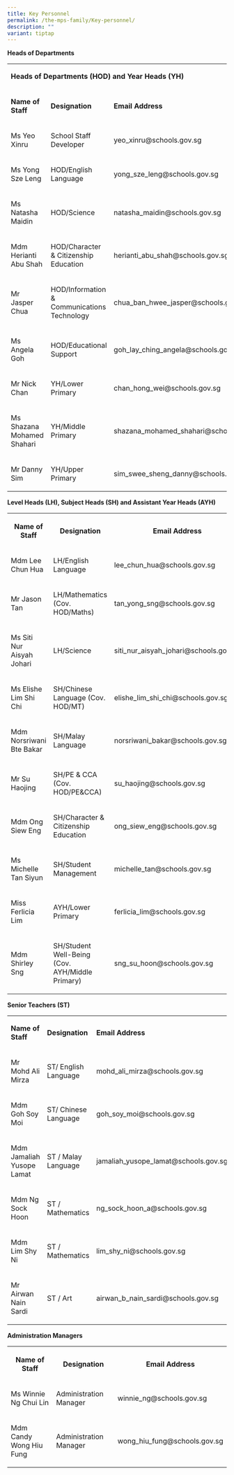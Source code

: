 ```yaml
---
title: Key Personnel
permalink: /the-mps-family/Key-personnel/
description: ""
variant: tiptap
---
```

<p><strong>Heads of Departments</strong>
</p>
<table>
<tbody>
<tr>
<td rowspan="1" colspan="3">
<p><strong>Heads of Departments (HOD) and Year Heads (YH)</strong>
</p>
</td>
</tr>
<tr>
<td rowspan="1" colspan="1">
<p><strong>Name of Staff</strong>
</p>
</td>
<td rowspan="1" colspan="1">
<p><strong>Designation</strong>
</p>
</td>
<td rowspan="1" colspan="1">
<p><strong>Email Address</strong>
</p>
</td>
</tr>
<tr>
<td rowspan="1" colspan="1">
<p>Ms Yeo Xinru</p>
</td>
<td rowspan="1" colspan="1">
<p>School Staff Developer</p>
</td>
<td rowspan="1" colspan="1">
<p>yeo_xinru@schools.gov.sg</p>
</td>
</tr>
<tr>
<td rowspan="1" colspan="1">
<p>Ms Yong Sze Leng</p>
</td>
<td rowspan="1" colspan="1">
<p>HOD/English Language</p>
</td>
<td rowspan="1" colspan="1">
<p>yong_sze_leng@schools.gov.sg</p>
</td>
</tr>
<tr>
<td rowspan="1" colspan="1">
<p>Ms Natasha Maidin</p>
</td>
<td rowspan="1" colspan="1">
<p>HOD/Science</p>
</td>
<td rowspan="1" colspan="1">
<p>natasha_maidin@schools.gov.sg</p>
</td>
</tr>
<tr>
<td rowspan="1" colspan="1">
<p>Mdm Herianti Abu Shah</p>
</td>
<td rowspan="1" colspan="1">
<p>HOD/Character &amp; Citizenship Education</p>
</td>
<td rowspan="1" colspan="1">
<p>herianti_abu_shah@schools.gov.sg</p>
</td>
</tr>
<tr>
<td rowspan="1" colspan="1">
<p>Mr Jasper Chua</p>
</td>
<td rowspan="1" colspan="1">
<p>HOD/Information &amp; Communications Technology</p>
</td>
<td rowspan="1" colspan="1">
<p>chua_ban_hwee_jasper@schools.gov.sg</p>
</td>
</tr>
<tr>
<td rowspan="1" colspan="1">
<p>Ms Angela Goh</p>
</td>
<td rowspan="1" colspan="1">
<p>HOD/Educational Support</p>
</td>
<td rowspan="1" colspan="1">
<p>goh_lay_ching_angela@schools.gov.sg</p>
</td>
</tr>
<tr>
<td rowspan="1" colspan="1">
<p>Mr Nick Chan</p>
</td>
<td rowspan="1" colspan="1">
<p>YH/Lower Primary</p>
</td>
<td rowspan="1" colspan="1">
<p>chan_hong_wei@schools.gov.sg</p>
</td>
</tr>
<tr>
<td rowspan="1" colspan="1">
<p>Ms Shazana Mohamed Shahari</p>
</td>
<td rowspan="1" colspan="1">
<p>YH/Middle Primary</p>
</td>
<td rowspan="1" colspan="1">
<p>shazana_mohamed_shahari@schools.gov.sg</p>
</td>
</tr>
<tr>
<td rowspan="1" colspan="1">
<p>Mr Danny Sim</p>
</td>
<td rowspan="1" colspan="1">
<p>YH/Upper Primary</p>
<p></p>
</td>
<td rowspan="1" colspan="1">
<p>sim_swee_sheng_danny@schools.gov.sg</p>
</td>
</tr>
</tbody>
</table>
<p></p>
<p></p>
<p><strong>Level Heads (LH), Subject Heads (SH) and Assistant Year Heads (AYH)</strong>
</p>
<table>
<tbody>
<tr>
<th rowspan="1" colspan="1">
<p>Name of Staff</p>
</th>
<th rowspan="1" colspan="1">
<p>Designation</p>
</th>
<th rowspan="1" colspan="1">
<p>Email Address</p>
</th>
</tr>
<tr>
<td rowspan="1" colspan="1">
<p>Mdm Lee Chun Hua</p>
</td>
<td rowspan="1" colspan="1">
<p>LH/English Language</p>
</td>
<td rowspan="1" colspan="1">
<p>lee_chun_hua@schools.gov.sg</p>
</td>
</tr>
<tr>
<td rowspan="1" colspan="1">
<p>Mr Jason Tan</p>
</td>
<td rowspan="1" colspan="1">
<p>LH/Mathematics (Cov. HOD/Maths)</p>
</td>
<td rowspan="1" colspan="1">
<p>tan_yong_sng@schools.gov.sg</p>
</td>
</tr>
<tr>
<td rowspan="1" colspan="1">
<p>Ms Siti Nur Aisyah Johari</p>
</td>
<td rowspan="1" colspan="1">
<p>LH/Science</p>
</td>
<td rowspan="1" colspan="1">
<p>siti_nur_aisyah_johari@schools.gov.sg</p>
</td>
</tr>
<tr>
<td rowspan="1" colspan="1">
<p>Ms Elishe Lim Shi Chi</p>
</td>
<td rowspan="1" colspan="1">
<p>SH/Chinese Language (Cov. HOD/MT)</p>
</td>
<td rowspan="1" colspan="1">
<p>elishe_lim_shi_chi@schools.gov.sg</p>
</td>
</tr>
<tr>
<td rowspan="1" colspan="1">
<p>Mdm Norsriwani Bte Bakar</p>
</td>
<td rowspan="1" colspan="1">
<p>SH/Malay Language</p>
</td>
<td rowspan="1" colspan="1">
<p>norsriwani_bakar@schools.gov.sg</p>
</td>
</tr>
<tr>
<td rowspan="1" colspan="1">
<p>Mr Su Haojing</p>
</td>
<td rowspan="1" colspan="1">
<p>SH/PE &amp; CCA (Cov. HOD/PE&amp;CCA)</p>
</td>
<td rowspan="1" colspan="1">
<p>su_haojing@schools.gov.sg</p>
</td>
</tr>
<tr>
<td rowspan="1" colspan="1">
<p>Mdm Ong Siew Eng</p>
</td>
<td rowspan="1" colspan="1">
<p>SH/Character &amp; Citizenship Education</p>
</td>
<td rowspan="1" colspan="1">
<p>ong_siew_eng@schools.gov.sg</p>
</td>
</tr>
<tr>
<td rowspan="1" colspan="1">
<p>Ms Michelle Tan Siyun</p>
</td>
<td rowspan="1" colspan="1">
<p>SH/Student Management</p>
</td>
<td rowspan="1" colspan="1">
<p>michelle_tan@schools.gov.sg</p>
</td>
</tr>
<tr>
<td rowspan="1" colspan="1">
<p>Miss Ferlicia Lim</p>
</td>
<td rowspan="1" colspan="1">
<p>AYH/Lower Primary</p>
</td>
<td rowspan="1" colspan="1">
<p>ferlicia_lim@schools.gov.sg</p>
</td>
</tr>
<tr>
<td rowspan="1" colspan="1">
<p>Mdm Shirley Sng</p>
</td>
<td rowspan="1" colspan="1">
<p>SH/Student Well-Being (Cov. AYH/Middle Primary)</p>
<p></p>
</td>
<td rowspan="1" colspan="1">
<p>sng_su_hoon@schools.gov.sg</p>
</td>
</tr>
</tbody>
</table>
<p></p>
<p></p>
<p><strong>Senior Teachers (ST)</strong>
</p>
<table>
<tbody>
<tr>
<td rowspan="1" colspan="1">
<p><strong>Name of Staff</strong>
</p>
</td>
<td rowspan="1" colspan="1">
<p><strong>Designation</strong>
</p>
</td>
<td rowspan="1" colspan="1">
<p><strong>Email Address</strong>
</p>
</td>
</tr>
<tr>
<td rowspan="1" colspan="1">
<p>Mr Mohd Ali Mirza</p>
</td>
<td rowspan="1" colspan="1">
<p>ST/ English Language</p>
</td>
<td rowspan="1" colspan="1">
<p>mohd_ali_mirza@schools.gov.sg</p>
</td>
</tr>
<tr>
<td rowspan="1" colspan="1">
<p>Mdm Goh Soy Moi</p>
</td>
<td rowspan="1" colspan="1">
<p>ST/ Chinese Language</p>
</td>
<td rowspan="1" colspan="1">
<p>goh_soy_moi@schools.gov.sg</p>
</td>
</tr>
<tr>
<td rowspan="1" colspan="1">
<p>Mdm Jamaliah Yusope Lamat</p>
</td>
<td rowspan="1" colspan="1">
<p>ST / Malay Language</p>
</td>
<td rowspan="1" colspan="1">
<p>jamaliah_yusope_lamat@schools.gov.sg</p>
</td>
</tr>
<tr>
<td rowspan="1" colspan="1">
<p>Mdm Ng Sock Hoon</p>
</td>
<td rowspan="1" colspan="1">
<p>ST / Mathematics</p>
</td>
<td rowspan="1" colspan="1">
<p>ng_sock_hoon_a@schools.gov.sg</p>
</td>
</tr>
<tr>
<td rowspan="1" colspan="1">
<p>Mdm Lim Shy Ni</p>
</td>
<td rowspan="1" colspan="1">
<p>ST / Mathematics</p>
</td>
<td rowspan="1" colspan="1">
<p>lim_shy_ni@schools.gov.sg</p>
</td>
</tr>
<tr>
<td rowspan="1" colspan="1">
<p>Mr Airwan Nain Sardi</p>
</td>
<td rowspan="1" colspan="1">
<p>ST / Art</p>
<p></p>
<p></p>
</td>
<td rowspan="1" colspan="1">
<p>airwan_b_nain_sardi@schools.gov.sg</p>
</td>
</tr>
</tbody>
</table>
<p></p>
<p></p>
<p><strong>Administration Managers</strong>
</p>
<table>
<tbody>
<tr>
<th rowspan="1" colspan="1">
<p>Name of Staff</p>
</th>
<th rowspan="1" colspan="1">
<p>Designation</p>
</th>
<th rowspan="1" colspan="1">
<p>Email Address</p>
</th>
</tr>
<tr>
<td rowspan="1" colspan="1">
<p>Ms Winnie Ng Chui Lin</p>
</td>
<td rowspan="1" colspan="1">
<p>Administration Manager</p>
</td>
<td rowspan="1" colspan="1">
<p>winnie_ng@schools.gov.sg</p>
</td>
</tr>
<tr>
<td rowspan="1" colspan="1">
<p>Mdm Candy Wong Hiu Fung</p>
</td>
<td rowspan="1" colspan="1">
<p>Administration Manager</p>
</td>
<td rowspan="1" colspan="1">
<p>wong_hiu_fung@schools.gov.sg</p>
</td>
</tr>
</tbody>
</table>
<p></p>